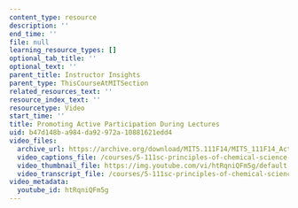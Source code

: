 ```yaml
---
content_type: resource
description: ''
end_time: ''
file: null
learning_resource_types: []
optional_tab_title: ''
optional_text: ''
parent_title: Instructor Insights
parent_type: ThisCourseAtMITSection
related_resources_text: ''
resource_index_text: ''
resourcetype: Video
start_time: ''
title: Promoting Active Participation During Lectures
uid: b47d148b-a984-da92-972a-10881621edd4
video_files:
  archive_url: https://archive.org/download/MIT5.111F14/MIT5_111F14_ActiveParticipation_300k.mp4
  video_captions_file: /courses/5-111sc-principles-of-chemical-science-fall-2014/967b1e574ecb54f3b6c522e7f921c607_htRqniQFm5g.vtt
  video_thumbnail_file: https://img.youtube.com/vi/htRqniQFm5g/default.jpg
  video_transcript_file: /courses/5-111sc-principles-of-chemical-science-fall-2014/cb5c696c237aac32958e4412ed10df2b_htRqniQFm5g.pdf
video_metadata:
  youtube_id: htRqniQFm5g
---
```

